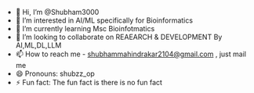 - 👋 Hi, I’m @Shubham3000
- 👀 I’m interested in AI/ML specifically for Bioinformatics
- 🌱 I’m currently learning Msc Bioinfotmatics
- 💞️ I’m looking to collaborate on REAEARCH & DEVELOPMENT By AI,ML,DL,LLM 
- 📫 How to reach me - shubhammahindrakar2104@gmail.com , just mail me
- 😄 Pronouns: shubzz_op
- ⚡ Fun fact: The fun fact is there is no fun fact

<!---
Shubha2104/Shubha2104 is a ✨ special ✨ repository because its `README.md` (this file) appears on your GitHub profile.
You can click the Preview link to take a look at your changes.
--->
